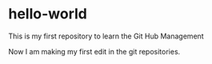# hello-world
This is my first repository to learn the Git Hub Management

Now I am making my first edit in the git repositories. 
